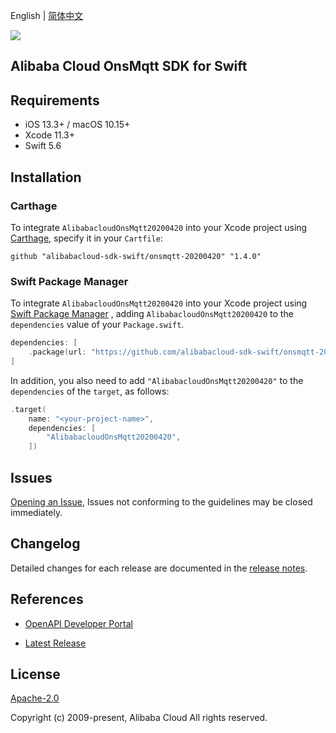 English | [简体中文](README-CN.md)

![](https://aliyunsdk-pages.alicdn.com/icons/AlibabaCloud.svg)

## Alibaba Cloud OnsMqtt SDK for Swift

## Requirements

- iOS 13.3+ / macOS 10.15+
- Xcode 11.3+
- Swift 5.6

## Installation

### Carthage

To integrate `AlibabacloudOnsMqtt20200420` into your Xcode project using [Carthage](https://github.com/Carthage/Carthage), specify it in your `Cartfile`:

```ogdl
github "alibabacloud-sdk-swift/onsmqtt-20200420" "1.4.0"
```

### Swift Package Manager

To integrate `AlibabacloudOnsMqtt20200420` into your Xcode project using [Swift Package Manager](https://swift.org/package-manager/) , adding `AlibabacloudOnsMqtt20200420` to the `dependencies` value of your `Package.swift`.

```swift
dependencies: [
    .package(url: "https://github.com/alibabacloud-sdk-swift/onsmqtt-20200420.git", from: "1.4.0")
]
```

In addition, you also need to add `"AlibabacloudOnsMqtt20200420"` to the `dependencies` of the `target`, as follows:

```swift
.target(
    name: "<your-project-name>",
    dependencies: [
        "AlibabacloudOnsMqtt20200420",
    ])
```

## Issues

[Opening an Issue](https://github.com/alibabacloud-sdk-swift/onsmqtt-20200420/issues/new), Issues not conforming to the guidelines may be closed immediately.

## Changelog

Detailed changes for each release are documented in the [release notes](./ChangeLog.txt).

## References

* [OpenAPI Developer Portal](https://next.api.alibabacloud.com/home)
- [Latest Release](https://github.com/alibabacloud-sdk-swift/onsmqtt-20200420)

## License

[Apache-2.0](http://www.apache.org/licenses/LICENSE-2.0)

Copyright (c) 2009-present, Alibaba Cloud All rights reserved.
